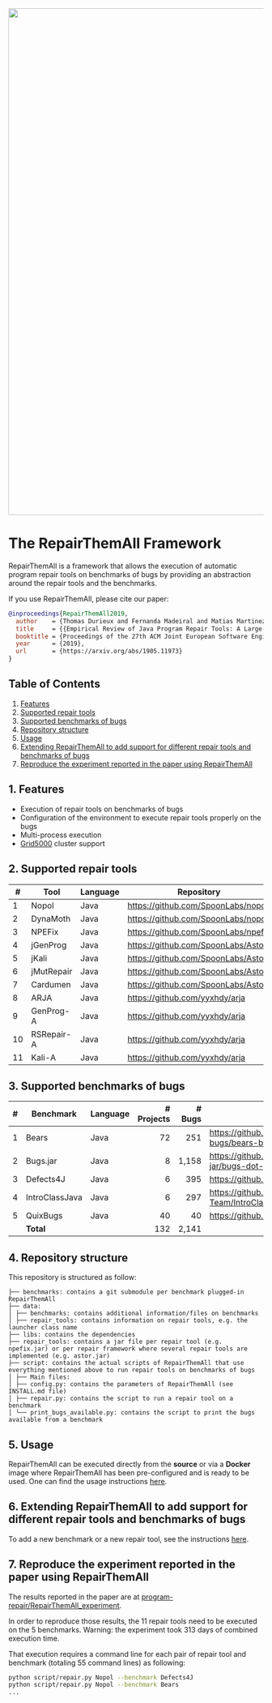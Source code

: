 <img src="logo/logo.png" width="1000">

# The RepairThemAll Framework

RepairThemAll is a framework that allows the execution of automatic program repair tools on benchmarks of bugs by providing an abstraction around the repair tools and the benchmarks.

If you use RepairThemAll, please cite our paper:

```bibtex
@inproceedings{RepairThemAll2019,
  author    = {Thomas Durieux and Fernanda Madeiral and Matias Martinez and Rui Abreu},
  title     = {{Empirical Review of Java Program Repair Tools: A Large-Scale Experiment on 2,141 Bugs and 23,551 Repair Attempts}},
  booktitle = {Proceedings of the 27th ACM Joint European Software Engineering Conference and Symposium on the Foundations of Software Engineering (ESEC/FSE '19)},
  year      = {2019},
  url       = {https://arxiv.org/abs/1905.11973}
}
```

## Table of Contents

1. [Features](#1-features)
2. [Supported repair tools](#2-supported-repair-tools)
3. [Supported benchmarks of bugs](#3-supported-benchmarks-of-bugs)
4. [Repository structure](#4-repository-structure)
5. [Usage](#5-usage)
6. [Extending RepairThemAll to add support for different repair tools and benchmarks of bugs](#6-extending-repairthemall-to-add-support-for-different-repair-tools-and-benchmarks-of-bugs)
7. [Reproduce the experiment reported in the paper using RepairThemAll](#7-reproduce-the-experiment-reported-in-the-paper-using-repairthemall)

## 1. Features

* Execution of repair tools on benchmarks of bugs
* Configuration of the environment to execute repair tools properly on the bugs
* Multi-process execution
* [Grid5000](https://grid5000.fr) cluster support

## 2. Supported repair tools

| #  | Tool          | Language | Repository                          | Commit id |
| -- | ------------- | -------- | ----------------------------------- | --------- |
| 1  | Nopol         | Java     | https://github.com/SpoonLabs/nopol  | 7ba58a78d |
| 2  | DynaMoth      | Java     | https://github.com/SpoonLabs/nopol  | 7ba58a78d |
| 3  | NPEFix        | Java     | https://github.com/SpoonLabs/npefix | 403445b9a |
| 4  | jGenProg      | Java     | https://github.com/SpoonLabs/Astor  | 26ee3dfc8 |
| 5  | jKali         | Java     | https://github.com/SpoonLabs/Astor  | 26ee3dfc8 |
| 6  | jMutRepair    | Java     | https://github.com/SpoonLabs/Astor  | 26ee3dfc8 |
| 7  | Cardumen      | Java     | https://github.com/SpoonLabs/Astor  | 26ee3dfc8 |
| 8  | ARJA          | Java     | https://github.com/yyxhdy/arja      | e60b990f9 |
| 9  | GenProg-A     | Java     | https://github.com/yyxhdy/arja      | e60b990f9 |
| 10 | RSRepair-A    | Java     | https://github.com/yyxhdy/arja      | e60b990f9 |
| 11 | Kali-A        | Java     | https://github.com/yyxhdy/arja      | e60b990f9 |


## 3. Supported benchmarks of bugs

| # | Benchmark      | Language | # Projects | # Bugs | Link                                           |
| - | -------------- | -------- | ----------:| ------:| ---------------------------------------------  |
| 1 | Bears          | Java     |         72 |    251 | https://github.com/bears-bugs/bears-benchmark  |
| 2 | Bugs.jar       | Java     |          8 |  1,158 | https://github.com/bugs-dot-jar/bugs-dot-jar   | 
| 3 | Defects4J      | Java     |          6 |    395 | https://github.com/rjust/defects4j             |
| 4 | IntroClassJava | Java     |          6 |    297 | https://github.com/Spirals-Team/IntroClassJava |
| 5 | QuixBugs       | Java     |         40 |     40 | https://github.com/jkoppel/QuixBugs            |
|   | **Total**      |          |        132 |  2,141 |                                                |

## 4. Repository structure

This repository is structured as follow:

```
├── benchmarks: contains a git submodule per benchmark plugged-in RepairThemAll
├── data: 
│ ├── benchmarks: contains additional information/files on benchmarks
│ ├── repair_tools: contains information on repair tools, e.g. the launcher class name
├── libs: contains the dependencies
├── repair_tools: contains a jar file per repair tool (e.g. npefix.jar) or per repair framework where several repair tools are implemented (e.g. astor.jar)
├── script: contains the actual scripts of RepairThemAll that use everything mentioned above to run repair tools on benchmarks of bugs
│ ├── Main files:
│ ├── config.py: contains the parameters of RepairThemAll (see INSTALL.md file)
│ ├── repair.py: contains the script to run a repair tool on a benchmark
│ └── print_bugs_available.py: contains the script to print the bugs available from a benchmark
```

## 5. Usage 

RepairThemAll can be executed directly from the **source** or via a **Docker** image where RepairThemAll has been pre-configured and is ready to be used. One can find the usage instructions [here](INSTALL.md).

## 6. Extending RepairThemAll to add support for different repair tools and benchmarks of bugs

To add a new benchmark or a new repair tool, see the instructions [here](EXTEND.md).

## 7. Reproduce the experiment reported in the paper using RepairThemAll

The results reported in the paper are at [program-repair/RepairThemAll_experiment](https://github.com/program-repair/RepairThemAll_experiment).

In order to reproduce those results, the 11 repair tools need to be executed on the 5 benchmarks. Warning: the experiment took 313 days of combined execution time.

That execution requires a command line for each pair of repair tool and benchmark (totaling 55 command lines) as following:

```bash
python script/repair.py Nopol --benchmark Defects4J
python script/repair.py Nopol --benchmark Bears
...
```
